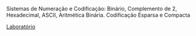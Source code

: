 
Sistemas de Numeração e Codificação: Binário, Complemento de 2, Hexadecimal, ASCII, Aritmética Binária. Codificação Esparsa e Compacta  

[Laboratório](https://colab.research.google.com/drive/1U654FtCg5_ZEtmObc8SZIfZl4vk2pxDS)
